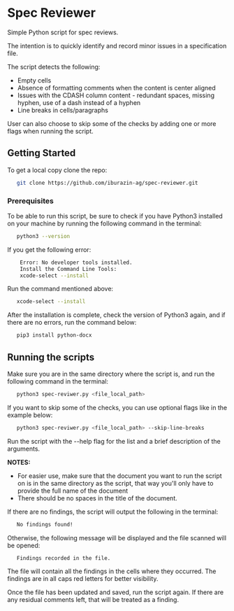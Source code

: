# Spec Reviewer
Simple Python script for spec reviews. 

The intention is to quickly identify and record minor issues in a specification file.

The script detects the following: 
 - Empty cells 
 - Absence of formatting comments when the content is center aligned
 - Issues with the CDASH column content - redundant spaces, missing hyphen, use of a dash instead of a hyphen
 - Line breaks in cells/paragraphs

 User can also choose to skip some of the checks by adding one or more flags when running the script.


## Getting Started

To get a local copy clone the repo: 
```sh
   git clone https://github.com/iburazin-ag/spec-reviewer.git
```


### Prerequisites

To be able to run this script, be sure to check if you have Python3 installed on your machine by running the following command in the terminal:
```sh
   python3 --version
```

If you get the following error:
```sh
    Error: No developer tools installed.
    Install the Command Line Tools:
    xcode-select --install
```
Run the command mentioned above:
```sh
   xcode-select --install
```
After the installation is complete, check the version of Python3 again, and if there are no errors, run the command below:
```sh
   pip3 install python-docx
```

## Running the scripts

Make sure you are in the same directory where the script is, and run the following command in the terminal:
```sh
   python3 spec-reviwer.py <file_local_path>
```
If you want to skip some of the checks, you can use optional flags like in the example below:
```sh
   python3 spec-reviwer.py <file_local_path> --skip-line-breaks 
```
Run the script with the --help flag for the list and a brief description of the arguments.

**NOTES:** 
 - For easier use, make sure that the document you want to run the script on is in the same directory as the script, that way you'll only have to provide the full name of the document
 - There should be no spaces in the title of the document.


If there are no findings, the script will output the following in the terminal:
```sh
   No findings found!
```

Otherwise, the following message will be displayed and the file scanned will be opened:
```sh
   Findings recorded in the file.
```
The file will contain all the findings in the cells where they occurred. The findings are in all caps red letters for better visibility.

Once the file has been updated and saved, run the script again. If there are any residual comments left, that will be treated as a finding. 